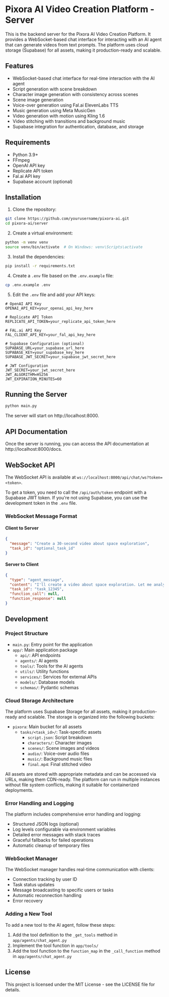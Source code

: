 # Pixora AI Video Creation Platform - Server

This is the backend server for the Pixora AI Video Creation Platform. It provides a WebSocket-based chat interface for interacting with an AI agent that can generate videos from text prompts. The platform uses cloud storage (Supabase) for all assets, making it production-ready and scalable.

## Features

- WebSocket-based chat interface for real-time interaction with the AI agent
- Script generation with scene breakdown
- Character image generation with consistency across scenes
- Scene image generation
- Voice-over generation using Fal.ai ElevenLabs TTS
- Music generation using Meta MusicGen
- Video generation with motion using Kling 1.6
- Video stitching with transitions and background music
- Supabase integration for authentication, database, and storage

## Requirements

- Python 3.9+
- FFmpeg
- OpenAI API key
- Replicate API token
- Fal.ai API key
- Supabase account (optional)

## Installation

1. Clone the repository:

```bash
git clone https://github.com/yourusername/pixora-ai.git
cd pixora-ai/server
```

2. Create a virtual environment:

```bash
python -m venv venv
source venv/bin/activate  # On Windows: venv\Scripts\activate
```

3. Install the dependencies:

```bash
pip install -r requirements.txt
```

4. Create a `.env` file based on the `.env.example` file:

```bash
cp .env.example .env
```

5. Edit the `.env` file and add your API keys:

```
# OpenAI API Key
OPENAI_API_KEY=your_openai_api_key_here

# Replicate API Token
REPLICATE_API_TOKEN=your_replicate_api_token_here

# FAL.ai API Key
FAL_CLIENT_API_KEY=your_fal_api_key_here

# Supabase Configuration (optional)
SUPABASE_URL=your_supabase_url_here
SUPABASE_KEY=your_supabase_key_here
SUPABASE_JWT_SECRET=your_supabase_jwt_secret_here

# JWT Configuration
JWT_SECRET=your_jwt_secret_here
JWT_ALGORITHM=HS256
JWT_EXPIRATION_MINUTES=60
```

## Running the Server

```bash
python main.py
```

The server will start on http://localhost:8000.

## API Documentation

Once the server is running, you can access the API documentation at http://localhost:8000/docs.

## WebSocket API

The WebSocket API is available at `ws://localhost:8000/api/chat/ws?token=<token>`.

To get a token, you need to call the `/api/auth/token` endpoint with a Supabase JWT token. If you're not using Supabase, you can use the development token in the `.env` file.

### WebSocket Message Format

#### Client to Server

```json
{
  "message": "Create a 30-second video about space exploration",
  "task_id": "optional_task_id"
}
```

#### Server to Client

```json
{
  "type": "agent_message",
  "content": "I'll create a video about space exploration. Let me analyze your prompt and break it down into scenes.",
  "task_id": "task_12345",
  "function_call": null,
  "function_response": null
}
```

## Development

### Project Structure

- `main.py`: Entry point for the application
- `app/`: Main application package
  - `api/`: API endpoints
  - `agents/`: AI agents
  - `tools/`: Tools for the AI agents
  - `utils/`: Utility functions
  - `services/`: Services for external APIs
  - `models/`: Database models
  - `schemas/`: Pydantic schemas

### Cloud Storage Architecture

The platform uses Supabase Storage for all assets, making it production-ready and scalable. The storage is organized into the following buckets:

- `pixora`: Main bucket for all assets
  - `tasks/<task_id>/`: Task-specific assets
    - `script.json`: Script breakdown
    - `characters/`: Character images
    - `scenes/`: Scene images and videos
    - `audio/`: Voice-over audio files
    - `music/`: Background music files
    - `final.mp4`: Final stitched video

All assets are stored with appropriate metadata and can be accessed via URLs, making them CDN-ready. The platform can run in multiple instances without file system conflicts, making it suitable for containerized deployments.

### Error Handling and Logging

The platform includes comprehensive error handling and logging:

- Structured JSON logs (optional)
- Log levels configurable via environment variables
- Detailed error messages with stack traces
- Graceful fallbacks for failed operations
- Automatic cleanup of temporary files

### WebSocket Manager

The WebSocket manager handles real-time communication with clients:

- Connection tracking by user ID
- Task status updates
- Message broadcasting to specific users or tasks
- Automatic reconnection handling
- Error recovery

### Adding a New Tool

To add a new tool to the AI agent, follow these steps:

1. Add the tool definition to the `_get_tools` method in `app/agents/chat_agent.py`
2. Implement the tool function in `app/tools/`
3. Add the tool function to the `function_map` in the `_call_function` method in `app/agents/chat_agent.py`

## License

This project is licensed under the MIT License - see the LICENSE file for details.
